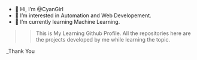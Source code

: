 - 👋 Hi, I’m @CyanGirl
- 👀 I’m interested in Automation and Web Developement.
- 🌱 I’m currently learning Machine Learning.

>> This is My Learning Github Profile. All the repositories here are the projects developed by me while learning the topic.

_Thank You
